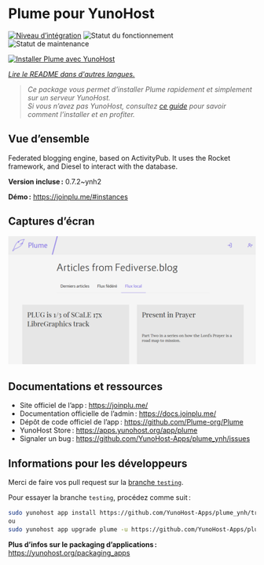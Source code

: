 <!--
Nota bene : ce README est automatiquement généré par <https://github.com/YunoHost/apps/tree/master/tools/readme_generator>
Il NE doit PAS être modifié à la main.
-->

# Plume pour YunoHost

[![Niveau d’intégration](https://dash.yunohost.org/integration/plume.svg)](https://dash.yunohost.org/appci/app/plume) ![Statut du fonctionnement](https://ci-apps.yunohost.org/ci/badges/plume.status.svg) ![Statut de maintenance](https://ci-apps.yunohost.org/ci/badges/plume.maintain.svg)

[![Installer Plume avec YunoHost](https://install-app.yunohost.org/install-with-yunohost.svg)](https://install-app.yunohost.org/?app=plume)

*[Lire le README dans d'autres langues.](./ALL_README.md)*

> *Ce package vous permet d’installer Plume rapidement et simplement sur un serveur YunoHost.*  
> *Si vous n’avez pas YunoHost, consultez [ce guide](https://yunohost.org/install) pour savoir comment l’installer et en profiter.*

## Vue d’ensemble

Federated blogging engine, based on ActivityPub. It uses the Rocket framework, and Diesel to interact with the database.


**Version incluse :** 0.7.2~ynh2

**Démo :** <https://joinplu.me/#instances>

## Captures d’écran

![Capture d’écran de Plume](./doc/screenshots/screenshot.png)

## Documentations et ressources

- Site officiel de l’app : <https://joinplu.me/>
- Documentation officielle de l’admin : <https://docs.joinplu.me/>
- Dépôt de code officiel de l’app : <https://github.com/Plume-org/Plume>
- YunoHost Store : <https://apps.yunohost.org/app/plume>
- Signaler un bug : <https://github.com/YunoHost-Apps/plume_ynh/issues>

## Informations pour les développeurs

Merci de faire vos pull request sur la [branche `testing`](https://github.com/YunoHost-Apps/plume_ynh/tree/testing).

Pour essayer la branche `testing`, procédez comme suit :

```bash
sudo yunohost app install https://github.com/YunoHost-Apps/plume_ynh/tree/testing --debug
ou
sudo yunohost app upgrade plume -u https://github.com/YunoHost-Apps/plume_ynh/tree/testing --debug
```

**Plus d’infos sur le packaging d’applications :** <https://yunohost.org/packaging_apps>
